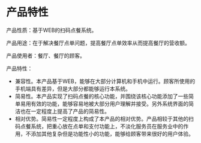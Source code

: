 # 产品特性

产品性质：基于WEB的扫码点餐系统。

产品用途：在于解决餐厅点单问题，提高餐厅点单效率从而提高餐厅的营收额。

产品使用者：餐厅、餐厅的顾客。

产品特性：
- 兼容性。本产品基于WEB，能够在大部分计算机和手机中运行。顾客所使用的手机端具有差异，但是大部分都能够运行本系统。
- 简易性。本产品实现了扫码点餐的核心功能，并围绕该核心功能添加了一些简单易用有效的功能，能够容易地被大部分用户理解并接受。另外系统界面的简洁也在一定程度上提高了产品的简易性。
- 相对优势。简易性一定程度上构成了本产品的相对优势。产品相较于其他的扫码点餐系统，把重心放在点单和支付功能上，不淡化服务员在服务业中的作用，不添加其他复杂但是功能性小的功能，能够给顾客带来很好的用户体验。

